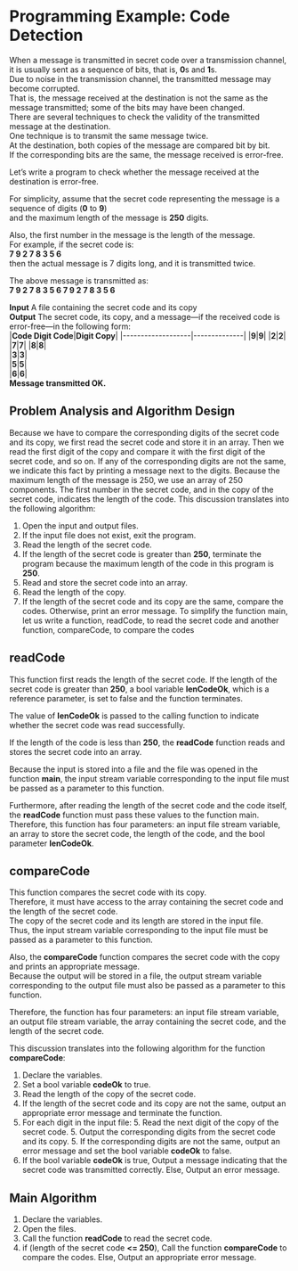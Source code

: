 # Programming Example:  Code Detection
When a message is transmitted in secret code over a transmission channel, it is usually sent as a sequence of bits, that is, **0**s and **1**s.  
Due to noise in the transmission channel, the transmitted message may become corrupted.  
That is, the message received at the destination is not the same as the message transmitted; some of the bits may have been changed.  
There are several techniques to check the validity of the transmitted message at the destination.  
One technique is to transmit the same message twice.  
At the destination, both copies of the message are compared bit by bit.  
If the corresponding bits are the same, the message received is error-free.  
  
Let’s write a program to check whether the message received at the destination is error-free.  
  
For simplicity, assume that the secret code representing the message is a sequence of digits (**0** to **9**)  
and the maximum length of the message is **250** digits.  

Also, the first number in the message is the length of the message.  
For example, if the secret code is:  
**7 9 2 7 8 3 5 6**  
then the actual message is 7 digits long, and it is transmitted twice.  
  
The above message is transmitted as:  
**7 9 2 7 8 3 5 6 7 9 2 7 8 3 5 6**

**Input** A file containing the secret code and its copy  
**Output** The secret code, its copy, and a message—if the received code is error-free—in the following form:  
|**Code Digit Code**|**Digit Copy**|
|-------------------|--------------| 
|**9**|**9**| 
|**2**|**2**|  
|**7**|**7**|
|**8**|**8**|  
|**3**|**3**|  
|**5**|**5**|  
|**6**|**6**|  
**Message transmitted OK.**  
  
## Problem Analysis and Algorithm Design
Because we have to compare the corresponding digits of the secret code and its copy, we
first read the secret code and store it in an array. Then we read the first digit of the copy
and compare it with the first digit of the secret code, and so on. If any of the
corresponding digits are not the same, we indicate this fact by printing a message next
to the digits. Because the maximum length of the message is 250, we use an array of 250
components. The first number in the secret code, and in the copy of the secret code,
indicates the length of the code. This discussion translates into the following algorithm:
1. Open the input and output files.
2. If the input file does not exist, exit the program.
3. Read the length of the secret code.
4. If the length of the secret code is greater than **250**, terminate the
program because the maximum length of the code in this program is **250**.
5. Read and store the secret code into an array.
6. Read the length of the copy.
7. If the length of the secret code and its copy are the same, compare
the codes. Otherwise, print an error message.
To simplify the function main, let us write a function, readCode, to read the secret
code and another function, compareCode, to compare the codes

## readCode
This function first reads the length of the secret code. If the length of the
secret code is greater than **250**, a bool variable **lenCodeOk**, which is a
reference parameter, is set to false and the function terminates.  
  
The value of **lenCodeOk** is passed to the calling function to indicate whether the secret code was read successfully.  
  
If the length of the code is less than **250**, the **readCode** function reads and stores the secret code into an array.  
  
Because the input is stored into a file and the file was opened in the function **main**, the input stream variable corresponding to the input file must be passed as a parameter to this function.  
  
Furthermore, after reading the length of the secret code and the code itself, the **readCode** function must pass these values to the function main.  
Therefore, this function has four parameters: an input file stream variable, an array to store the secret code, the length of the code, and the bool parameter **lenCodeOk**.

## compareCode
This function compares the secret code with its copy.  
Therefore, it must have access to the array containing the secret code and the length of the secret code.  
The copy of the secret code and its length are stored in the input file.  
Thus, the input stream variable corresponding to the input file must be passed as a parameter to this function.  
  
Also, the **compareCode** function compares the secret code with the copy and prints an appropriate message.  
Because the output will be stored in a file, the output stream variable corresponding to the output file must also be passed as a parameter to this function.  
  
Therefore, the function has four parameters: an input file stream variable, an output file stream variable, the array containing the secret code, and the length of the secret code.  

This discussion translates into the following algorithm for the function **compareCode**:
1. Declare the variables.
2. Set a bool variable **codeOk** to true.
3. Read the length of the copy of the secret code.
4. If the length of the secret code and its copy are not the same, output
an appropriate error message and terminate the function.
5. For each digit in the input file:
    5. Read the next digit of the copy of the secret code.
    5. Output the corresponding digits from the secret code and its copy.
    5. If the corresponding digits are not the same, output an error message and set the bool variable **codeOk** to false.
6. If the bool variable **codeOk** is true, Output a message indicating that the secret code was transmitted correctly. Else, Output an error message.

## Main Algorithm
1.  Declare the variables.
2. Open the files.
3. Call the function **readCode** to read the secret code.
4. if (length of the secret code **<= 250**), Call the function **compareCode** to compare the codes.  Else, Output an appropriate error message.